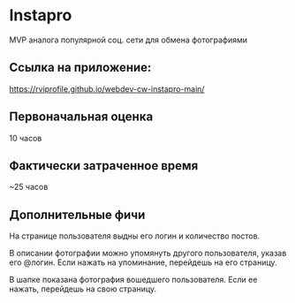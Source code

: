 # Instapro

MVP аналога популярной соц. сети для обмена фотографиями

## Ссылка на приложение:

https://rviprofile.github.io/webdev-cw-instapro-main/

## Первоначальная оценка

10 часов

## Фактически затраченное время

~25 часов

## Дополнительные фичи
На странице пользователя выдны его логин и количество постов.

В описании фотографии можно упомянуть другого пользователя, указав его @логин. 
Если нажать на упоминание, перейдешь на его страницу.

В шапке показана фотография вошедшего пользователя.
Если ее нажать, перейдешь на свою страницу.
